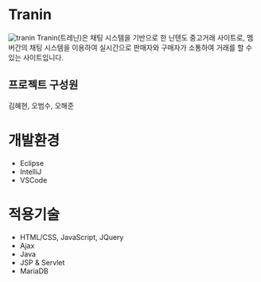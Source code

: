 # Tranin
![tranin](https://user-images.githubusercontent.com/114122601/222950456-aff78275-6dd7-4d87-8aba-a3ba54fdc030.png)
Tranin(트레닌)은 채팅 시스템을 기반으로 한 닌텐도 중고거래 사이트로, 멤버간의 채팅 시스템을 이용하여 실시간으로 판매자와 구매자가 소통하여 거래를 할 수 있는 사이트입니다.

## 프로젝트 구성원
김혜현, 오범수, 오해준

# 개발환경

- Eclipse
- IntelliJ
- VSCode

# 적용기술

- HTML/CSS, JavaScript, JQuery
- Ajax
- Java
- JSP & Servlet
- MariaDB

